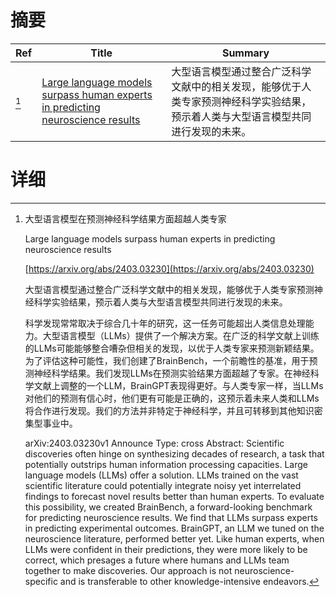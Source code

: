 # 摘要

| Ref | Title | Summary |
| --- | --- | --- |
| [^1] | [Large language models surpass human experts in predicting neuroscience results](https://arxiv.org/abs/2403.03230) | 大型语言模型通过整合广泛科学文献中的相关发现，能够优于人类专家预测神经科学实验结果，预示着人类与大型语言模型共同进行发现的未来。 |

# 详细

[^1]: 大型语言模型在预测神经科学结果方面超越人类专家

    Large language models surpass human experts in predicting neuroscience results

    [https://arxiv.org/abs/2403.03230](https://arxiv.org/abs/2403.03230)

    大型语言模型通过整合广泛科学文献中的相关发现，能够优于人类专家预测神经科学实验结果，预示着人类与大型语言模型共同进行发现的未来。

    

    科学发现常常取决于综合几十年的研究，这一任务可能超出人类信息处理能力。大型语言模型（LLMs）提供了一个解决方案。在广泛的科学文献上训练的LLMs可能能够整合嘈杂但相关的发现，以优于人类专家来预测新颖结果。为了评估这种可能性，我们创建了BrainBench，一个前瞻性的基准，用于预测神经科学结果。我们发现LLMs在预测实验结果方面超越了专家。在神经科学文献上调整的一个LLM，BrainGPT表现得更好。与人类专家一样，当LLMs对他们的预测有信心时，他们更有可能是正确的，这预示着未来人类和LLMs将合作进行发现。我们的方法并非特定于神经科学，并且可转移到其他知识密集型事业中。

    arXiv:2403.03230v1 Announce Type: cross  Abstract: Scientific discoveries often hinge on synthesizing decades of research, a task that potentially outstrips human information processing capacities. Large language models (LLMs) offer a solution. LLMs trained on the vast scientific literature could potentially integrate noisy yet interrelated findings to forecast novel results better than human experts. To evaluate this possibility, we created BrainBench, a forward-looking benchmark for predicting neuroscience results. We find that LLMs surpass experts in predicting experimental outcomes. BrainGPT, an LLM we tuned on the neuroscience literature, performed better yet. Like human experts, when LLMs were confident in their predictions, they were more likely to be correct, which presages a future where humans and LLMs team together to make discoveries. Our approach is not neuroscience-specific and is transferable to other knowledge-intensive endeavors.
    

